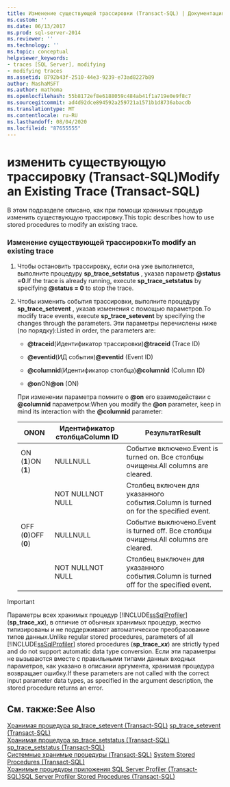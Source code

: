 ```yaml
---
title: Изменение существующей трассировки (Transact-SQL) | Документация Майкрософт
ms.custom: ''
ms.date: 06/13/2017
ms.prod: sql-server-2014
ms.reviewer: ''
ms.technology: ''
ms.topic: conceptual
helpviewer_keywords:
- traces [SQL Server], modifying
- modifying traces
ms.assetid: 8792b43f-2510-44e3-9239-e73ad8227b89
author: MashaMSFT
ms.author: mathoma
ms.openlocfilehash: 55b8172ef8e6188059c484ab41f1a719e0e9f8c7
ms.sourcegitcommit: ad4d92dce894592a259721a1571b1d8736abacdb
ms.translationtype: MT
ms.contentlocale: ru-RU
ms.lasthandoff: 08/04/2020
ms.locfileid: "87655555"
---
```

# <a name="modify-an-existing-trace-transact-sql"></a><span data-ttu-id="fcda4-102">изменить существующую трассировку (Transact-SQL)</span><span class="sxs-lookup"><span data-stu-id="fcda4-102">Modify an Existing Trace (Transact-SQL)</span></span>
  <span data-ttu-id="fcda4-103">В этом подразделе описано, как при помощи хранимых процедур изменить существующую трассировку.</span><span class="sxs-lookup"><span data-stu-id="fcda4-103">This topic describes how to use stored procedures to modify an existing trace.</span></span>  
  
### <a name="to-modify-an-existing-trace"></a><span data-ttu-id="fcda4-104">Изменение существующей трассировки</span><span class="sxs-lookup"><span data-stu-id="fcda4-104">To modify an existing trace</span></span>  
  
1.  <span data-ttu-id="fcda4-105">Чтобы остановить трассировку, если она уже выполняется, выполните процедуру **sp_trace_setstatus** , указав параметр **@status =0**.</span><span class="sxs-lookup"><span data-stu-id="fcda4-105">If the trace is already running, execute **sp_trace_setstatus** by specifying **@status = 0** to stop the trace.</span></span>  
  
2.  <span data-ttu-id="fcda4-106">Чтобы изменить события трассировки, выполните процедуру **sp_trace_setevent** , указав изменения с помощью параметров.</span><span class="sxs-lookup"><span data-stu-id="fcda4-106">To modify trace events, execute **sp_trace_setevent** by specifying the changes through the parameters.</span></span> <span data-ttu-id="fcda4-107">Эти параметры перечислены ниже (по порядку):</span><span class="sxs-lookup"><span data-stu-id="fcda4-107">Listed in order, the parameters are:</span></span>  
  
    -   <span data-ttu-id="fcda4-108">**@traceid**(Идентификатор трассировки)</span><span class="sxs-lookup"><span data-stu-id="fcda4-108">**@traceid** (Trace ID)</span></span>  
  
    -   <span data-ttu-id="fcda4-109">**@eventid**(ИД события)</span><span class="sxs-lookup"><span data-stu-id="fcda4-109">**@eventid** (Event ID)</span></span>  
  
    -   <span data-ttu-id="fcda4-110">**@columnid**(Идентификатор столбца)</span><span class="sxs-lookup"><span data-stu-id="fcda4-110">**@columnid** (Column ID)</span></span>  
  
    -   <span data-ttu-id="fcda4-111">**@on**ON</span><span class="sxs-lookup"><span data-stu-id="fcda4-111">**@on** (ON)</span></span>  
  
     <span data-ttu-id="fcda4-112">При изменении параметра помните о **@on** его взаимодействии с **@columnid** параметром:</span><span class="sxs-lookup"><span data-stu-id="fcda4-112">When you modify the **@on** parameter, keep in mind its interaction with the **@columnid** parameter:</span></span>  
  
    |<span data-ttu-id="fcda4-113">ON</span><span class="sxs-lookup"><span data-stu-id="fcda4-113">ON</span></span>|<span data-ttu-id="fcda4-114">Идентификатор столбца</span><span class="sxs-lookup"><span data-stu-id="fcda4-114">Column ID</span></span>|<span data-ttu-id="fcda4-115">Результат</span><span class="sxs-lookup"><span data-stu-id="fcda4-115">Result</span></span>|  
    |--------|---------------|------------|  
    |<span data-ttu-id="fcda4-116">ON (**1**)</span><span class="sxs-lookup"><span data-stu-id="fcda4-116">ON (**1**)</span></span>|<span data-ttu-id="fcda4-117">NULL</span><span class="sxs-lookup"><span data-stu-id="fcda4-117">NULL</span></span>|<span data-ttu-id="fcda4-118">Событие включено.</span><span class="sxs-lookup"><span data-stu-id="fcda4-118">Event is turned on.</span></span> <span data-ttu-id="fcda4-119">Все столбцы очищены.</span><span class="sxs-lookup"><span data-stu-id="fcda4-119">All columns are cleared.</span></span>|  
    ||<span data-ttu-id="fcda4-120">NOT NULL</span><span class="sxs-lookup"><span data-stu-id="fcda4-120">NOT NULL</span></span>|<span data-ttu-id="fcda4-121">Столбец включен для указанного события.</span><span class="sxs-lookup"><span data-stu-id="fcda4-121">Column is turned on for the specified event.</span></span>|  
    |<span data-ttu-id="fcda4-122">OFF (**0**)</span><span class="sxs-lookup"><span data-stu-id="fcda4-122">OFF (**0**)</span></span>|<span data-ttu-id="fcda4-123">NULL</span><span class="sxs-lookup"><span data-stu-id="fcda4-123">NULL</span></span>|<span data-ttu-id="fcda4-124">Событие выключено.</span><span class="sxs-lookup"><span data-stu-id="fcda4-124">Event is turned off.</span></span> <span data-ttu-id="fcda4-125">Все столбцы очищены.</span><span class="sxs-lookup"><span data-stu-id="fcda4-125">All columns are cleared.</span></span>|  
    ||<span data-ttu-id="fcda4-126">NOT NULL</span><span class="sxs-lookup"><span data-stu-id="fcda4-126">NOT NULL</span></span>|<span data-ttu-id="fcda4-127">Столбец выключен для указанного события.</span><span class="sxs-lookup"><span data-stu-id="fcda4-127">Column is turned off for the specified event.</span></span>|  
  
> [!IMPORTANT]
>  <span data-ttu-id="fcda4-128">Параметры всех хранимых процедур [!INCLUDE[ssSqlProfiler](../../includes/sssqlprofiler-md.md)] (<strong>sp_trace_*xx*</strong>), в отличие от обычных хранимых процедур, жестко типизированы и не поддерживают автоматическое преобразование типов данных.</span><span class="sxs-lookup"><span data-stu-id="fcda4-128">Unlike regular stored procedures, parameters of all [!INCLUDE[ssSqlProfiler](../../includes/sssqlprofiler-md.md)] stored procedures (<strong>sp_trace_*xx*</strong>) are strictly typed and do not support automatic data type conversion.</span></span> <span data-ttu-id="fcda4-129">Если эти параметры не вызываются вместе с правильными типами данных входных параметров, как указано в описании аргумента, хранимая процедура возвращает ошибку.</span><span class="sxs-lookup"><span data-stu-id="fcda4-129">If these parameters are not called with the correct input parameter data types, as specified in the argument description, the stored procedure returns an error.</span></span>  

## <a name="see-also"></a><span data-ttu-id="fcda4-130">См. также:</span><span class="sxs-lookup"><span data-stu-id="fcda4-130">See Also</span></span>  
 <span data-ttu-id="fcda4-131">[Хранимая процедура sp_trace_setevent (Transact-SQL)](/sql/relational-databases/system-stored-procedures/sp-trace-setevent-transact-sql) </span><span class="sxs-lookup"><span data-stu-id="fcda4-131">[sp_trace_setevent &#40;Transact-SQL&#41;](/sql/relational-databases/system-stored-procedures/sp-trace-setevent-transact-sql) </span></span>  
 <span data-ttu-id="fcda4-132">[Хранимая процедура sp_trace_setstatus (Transact-SQL)](/sql/relational-databases/system-stored-procedures/sp-trace-setstatus-transact-sql) </span><span class="sxs-lookup"><span data-stu-id="fcda4-132">[sp_trace_setstatus &#40;Transact-SQL&#41;](/sql/relational-databases/system-stored-procedures/sp-trace-setstatus-transact-sql) </span></span>  
 <span data-ttu-id="fcda4-133">[Системные хранимые процедуры (Transact-SQL)](/sql/relational-databases/system-stored-procedures/system-stored-procedures-transact-sql) </span><span class="sxs-lookup"><span data-stu-id="fcda4-133">[System Stored Procedures &#40;Transact-SQL&#41;](/sql/relational-databases/system-stored-procedures/system-stored-procedures-transact-sql) </span></span>  
 [<span data-ttu-id="fcda4-134">Хранимые процедуры приложения SQL Server Profiler (Transact-SQL)</span><span class="sxs-lookup"><span data-stu-id="fcda4-134">SQL Server Profiler Stored Procedures &#40;Transact-SQL&#41;</span></span>](/sql/relational-databases/system-stored-procedures/sql-server-profiler-stored-procedures-transact-sql)  
  
  
